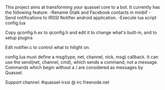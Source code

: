 This project aims at transforming your quassel core to a bot.
It currently has the following feature:
-Rename Gtalk and Facebook contacts in minbif
-Send notifications to IRSSI Notifier android application.
-Execute lua script config.lua

Copy qconfig.h.ex to qconfig.h and edit it to change what's built-in,
and to setup plugins

Edit notifier.c to control what to hilight on.

config.lua must define a msg(type, net, channel, nick, msg) callback.
It can use the send(net, channel, cmd), which sends a command, not a message.
Commands which begin without a / are considered as messages by Quassel.

Support channel: #quassel-irssi @ irc.freenode.net
